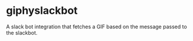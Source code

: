 # giphyslackbot
A slack bot integration that fetches a GIF based on the message passed to the slackbot.
